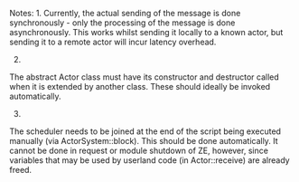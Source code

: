 Notes:
1.
Currently, the actual sending of the message is done synchronously - only the
processing of the message is done asynchronously. This works whilst sending it
locally to a known actor, but sending it to a remote actor will incur latency
overhead.

2.
The abstract Actor class must have its constructor and destructor called when
it is extended by another class. These should ideally be invoked automatically.

3.
The scheduler needs to be joined at the end of the script being executed
manually (via ActorSystem::block). This should be done automatically. It cannot
be done in request or module shutdown of ZE, however, since variables that may
be used by userland code (in Actor::receive) are already freed.
